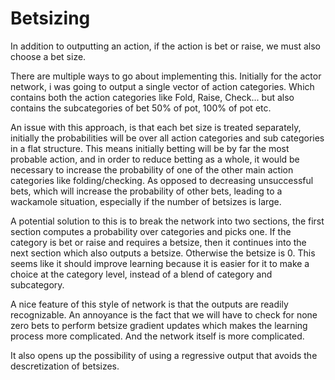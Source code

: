 # Betsizing

In addition to outputting an action, if the action is bet or raise, we must also choose a bet size.

There are multiple ways to go about implementing this. Initially for the actor network, i was going to output a single vector of action categories. Which contains both the action categories like Fold, Raise, Check... but also contains the subcategories of bet 50% of pot, 100% of pot etc. 

An issue with this approach, is that each bet size is treated separately, initially the probabilities will be over all action categories and sub categories in a flat structure. This means initially betting will be by far the most probable action, and in order to reduce betting as a whole, it would be necessary to increase the probability of one of the other main action categories like folding/checking. As opposed to decreasing unsuccessful bets, which will increase the probability of other bets, leading to a wackamole situation, especially if the number of betsizes is large. 

A potential solution to this is to break the network into two sections, the first section computes a probability over categories and picks one. If the category is bet or raise and requires a betsize, then it continues into the next section which also outputs a betsize. Otherwise the betsize is 0. This seems like it should improve learning because it is easier for it to make a choice at the category level, instead of a blend of category and subcategory. 

A nice feature of this style of network is that the outputs are readily recognizable. An annoyance is the fact that we will have to check for none zero bets to perform betsize gradient updates which makes the learning process more complicated. And the network itself is more complicated. 

It also opens up the possibility of using a regressive output that avoids the descretization of betsizes. 